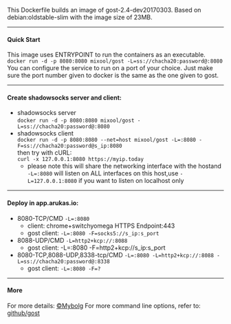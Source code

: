 This Dockerfile builds an image of gost-2.4-dev20170303. Based on debian:oldstable-slim with the image size of 23MB.
***
#### Quick Start
This image uses ENTRYPOINT to run the containers as an executable.  
`docker run -d -p 8080:8080 mixool/gost -L=ss://chacha20:password@:8080`  
You can configure the service to run on a port of your choice. Just make sure the port number given to docker is the same as the one given to gost.
***
#### Create shadowsocks server and client:
* shadowsocks server  
`docker run -d -p 8080:8080 mixool/gost -L=ss://chacha20:password@:8080`
* shadowsocks client  
`docker run -d -p 8080:8080 --net=host mixool/gost -L=:8080 -F=ss://chacha20:password@s_ip:8080`  
then try with cURL:  
`curl -x 127.0.0.1:8080 https://myip.today`
    * please note this will share the networking interface with the hostand `-L=:8080` will listen on ALL interfaces on this host,use `-L=127.0.0.1:8080` if you want to listen on localhost only
***
#### Deploy in app.arukas.io:
* 8080-TCP/CMD `-L=:8080` 
    * client: chrome+switchyomega HTTPS Endpoint:443
    * gost client: `-L=:8080 -F=socks5://s_ip:s_port`
* 8088-UDP/CMD `-L=http2+kcp://:8088`
    * gost client: -L=:8080 -F=http2+kcp://s_ip:s_port
* 8080-TCP,8088-UDP,8338-tcp/CMD `-L=:8080 -L=http2+kcp://:8088 -L=ss://chacha20:password@:8338`
    * gost client: `-L=:8080 -F=?`
***
#### More
For more details: [&copy;Mybolg](https://mixool.blogspot.ca/2017/04/dockergost.html)
For more command line options, refer to: [github/gost](https://github.com/ginuerzh/gost)
